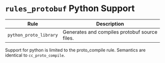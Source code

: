 # `rules_protobuf` Python Support


| Rule | Description |
| ---  | --- |
| `python_proto_library` | Generates and compiles protobuf source files. |

Support for python is limited to the proto_compile rule.  Semantics are
identical to `cc_proto_compile`.
